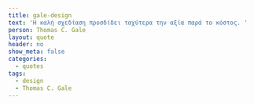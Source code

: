 ```yaml
---
title: gale-design
text: 'Η καλή σχεδίαση προσδίδει ταχύτερα την αξία παρά το κόστος. '
person: Thomas C. Gale
layout: quote
header: no
show_meta: false
categories:
  - quotes
tags:
  - design
  - Thomas C. Gale
---
```


